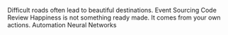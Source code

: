 Difficult roads often lead to beautiful destinations. Event Sourcing Code Review Happiness is not something ready made. It comes from your own actions. Automation Neural Networks
